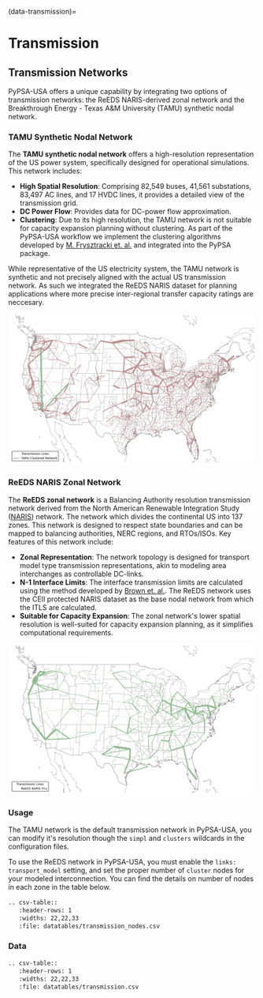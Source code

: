 (data-transmission)=
# Transmission

## Transmission Networks

PyPSA-USA offers a unique capability by integrating two options of transmission networks: the ReEDS NARIS-derived zonal network and the Breakthrough Energy - Texas A&M University (TAMU) synthetic nodal network.

### TAMU Synthetic Nodal Network

The **TAMU synthetic nodal network** offers a high-resolution representation of the US power system, specifically designed for operational simulations. This network includes:

- **High Spatial Resolution**: Comprising 82,549 buses, 41,561 substations, 83,497 AC lines, and 17 HVDC lines, it provides a detailed view of the transmission grid.
- **DC Power Flow**: Provides data for DC-power flow approximation.
- **Clustering**: Due to its high resolution, the TAMU network is not suitable for capacity expansion planning without clustering. As part of the PyPSA-USA workflow we implement the clustering algorithms developed by [M. Frysztracki et. al.](https://energyinformatics.springeropen.com/articles/10.1186/s42162-022-00187-7) and integrated into the PyPSA package.

While representative of the US electricity system, the TAMU network is synthetic and not precisely aligned with the actual US transmission network. As such we integrated the ReEDS NARIS dataset for planning applications where more precise inter-regional transfer capacity ratings are neccesary.

![TAMU_clustered](https://github.com/PyPSA/pypsa-usa/blob/docs-v0.3/docs/source/_static/networks/TAMU_Clustered_500.png)


### ReEDS NARIS Zonal Network

The **ReEDS zonal network** is a Balancing Authority resolution transmission network derived from the North American Renewable Integration Study ([NARIS](https://www.nrel.gov/analysis/naris.html)) network. The network which divides the continental US into 137 zones. This network is designed to respect state boundaries and can be mapped to balancing authorities, NERC regions, and RTOs/ISOs. Key features of this network include:

- **Zonal Representation**: The network topology is designed for transport model type transmission representations, akin to modeling area interchanges as controllable DC-links.
- **N-1 Interface Limits**: The interface transmission limits are calculated using the method developed by [Brown et. al.](https://arxiv.org/abs/2308.03612). The ReEDS network uses the CEII protected NARIS dataset as the base nodal network from which the ITLS are calculated.
- **Suitable for Capacity Expansion**: The zonal network's lower spatial resolution is well-suited for capacity expansion planning, as it simplifies computational requirements.


![ReEDS_topology](https://github.com/PyPSA/pypsa-usa/blob/docs-v0.3/docs/source/_static/networks/ReEDS_Topology.png)


### Usage

The TAMU network is the default transmission network in PyPSA-USA, you can modify it's resolution though the `simpl` and `clusters` wildcards in the configuration files.

To use the ReEDS network in PyPSA-USA, you must enable the `links: transport_model` setting, and set the proper number of `cluster` nodes for your modeled interconnection. You can find the details on number of nodes in each zone in the table below.

```{eval-rst}
.. csv-table::
   :header-rows: 1
   :widths: 22,22,33
   :file: datatables/transmission_nodes.csv
```

### Data
```{eval-rst}
.. csv-table::
   :header-rows: 1
   :widths: 22,22,33
   :file: datatables/transmission.csv
```
